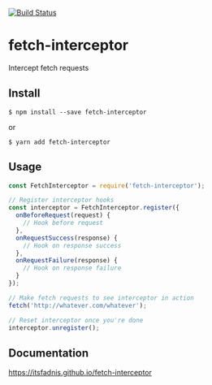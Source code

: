 [![Build Status](https://semaphoreci.com/api/v1/itsfadnis/fetch-interceptor/branches/master/badge.svg)](https://semaphoreci.com/itsfadnis/fetch-interceptor)

# fetch-interceptor
Intercept fetch requests

## Install
```console
$ npm install --save fetch-interceptor
```
or
```console
$ yarn add fetch-interceptor
```

## Usage
```javascript
const FetchInterceptor = require('fetch-interceptor');

// Register interceptor hooks
const interceptor = FetchInterceptor.register({
  onBeforeRequest(request) {
    // Hook before request
  },
  onRequestSuccess(response) {
    // Hook on response success
  },
  onRequestFailure(response) {
    // Hook on response failure
  }
});

// Make fetch requests to see interceptor in action
fetch('http://whatever.com/whatever');

// Reset interceptor once you're done
interceptor.unregister();
```

## Documentation
https://itsfadnis.github.io/fetch-interceptor